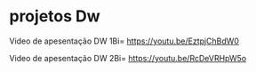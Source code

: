 ﻿# projetos Dw
Video de apesentação DW 1Bi= https://youtu.be/EztpjChBdW0

 Video de apesentação DW 2Bi= https://youtu.be/RcDeVRHpW5o

